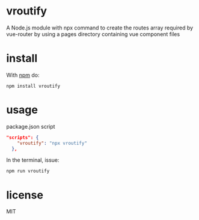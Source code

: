 # vroutify

A Node.js module with npx command to create the routes array required by vue-router by using a pages directory containing vue component files

# install

With [npm](http://npmjs.org) do:

```
npm install vroutify
```

# usage

package.json script

```json
"scripts": {
    "vroutify": "npx vroutify"
  },
```

In the terminal, issue:

```
npm run vroutify
```

# license

MIT

